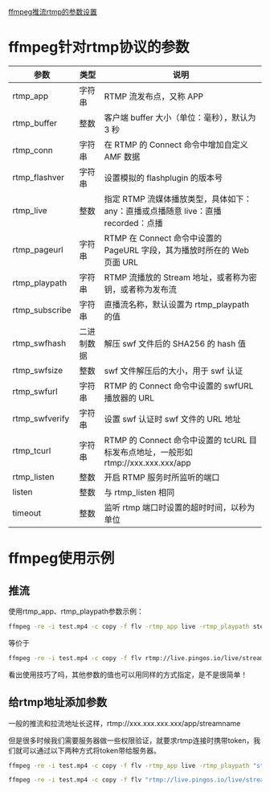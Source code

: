 [ffmpeg推流rtmp的参数设置](https://blog.csdn.net/impingo/article/details/104163365)



# ffmpeg针对rtmp协议的参数

| 参数           | 类型       | 说明                                                         |
| -------------- | ---------- | ------------------------------------------------------------ |
| rtmp_app       | 字符串     | RTMP 流发布点，又称 APP                                      |
| rtmp_buffer    | 整数       | 客户端 buffer 大小（单位：毫秒），默认为 3 秒                |
| rtmp_conn      | 字符串     | 在 RTMP 的 Connect 命令中增加自定义 AMF 数据                 |
| rtmp_flashver  | 字符串     | 设置模拟的 flashplugin 的版本号                              |
| rtmp_live      | 整数       | 指定 RTMP 流媒体播放类型，具体如下： any：直播或点播随意 live：直播 recorded：点播 |
| rtmp_pageurl   | 字符串     | RTMP 在 Connect 命令中设置的 PageURL 字段，其为播放时所在的 Web 页面 URL |
| rtmp_playpath  | 字符串     | RTMP 流播放的 Stream 地址，或者称为密钥，或者称为发布流      |
| rtmp_subscribe | 字符串     | 直播流名称，默认设置为 rtmp_playpath 的值                    |
| rtmp_swfhash   | 二进制数据 | 解压 swf 文件后的 SHA256 的 hash 值                          |
| rtmp_swfsize   | 整数       | swf 文件解压后的大小，用于 swf 认证                          |
| rtmp_swfurl    | 字符串     | RTMP 的 Connect 命令中设置的 swfURL 播放器的 URL             |
| rtmp_swfverify | 字符串     | 设置 swf 认证时 swf 文件的 URL 地址                          |
| rtmp_tcurl     | 字符串     | RTMP 的 Connect 命令中设置的 tcURL 目标发布点地址，一般形如 rtmp://xxx.xxx.xxx/app |
| rtmp_listen    | 整数       | 开启 RTMP 服务时所监听的端口                                 |
| listen         | 整数       | 与 rtmp_listen 相同                                          |
| timeout        | 整数       | 监听 rtmp 端口时设置的超时时间，以秒为单位                   |

# ffmpeg使用示例

## 推流

使用rtmp_app、rtmp_playpath参数示例：

```bash
ffmpeg -re -i test.mp4 -c copy -f flv -rtmp_app live -rtmp_playpath steam rtmp://live.pingos.io
```

等价于

```bash
ffmpeg -re -i test.mp4 -c copy -f flv rtmp://live.pingos.io/live/stream
```

看出使用技巧了吗，其他参数的值也可以用同样的方式指定，是不是很简单！

## 给rtmp地址添加参数

一般的推流和拉流地址长这样，rtmp://xxx.xxx.xxx.xxx/app/streamname

但是很多时候我们需要服务器做一些权限验证，就要求rtmp连接时携带token，我们就可以通过以下两种方式将token带给服务器。

```bash
ffmpeg -re -i test.mp4 -c copy -f flv -rtmp_app live -rtmp_playpath "steam?token=xxx" rtmp://live.pingos.io

ffmpeg -re -i test.mp4 -c copy -f flv "rtmp://live.pingos.io/live/stream?token=xxx"
```